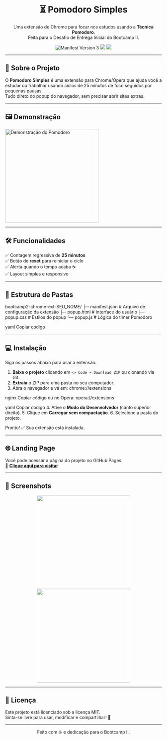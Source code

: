 <h1 align="center">⏳ Pomodoro Simples</h1>

<p align="center">
  Uma extensão de Chrome para focar nos estudos usando a <b>Técnica Pomodoro</b>. <br>
  Feita para o Desafio de Entrega Inicial do Bootcamp II.
</p>

<p align="center">
  <img src="https://img.shields.io/badge/Manifest-V3-blue" alt="Manifest Version 3">
  <img src="https://img.shields.io/badge/Status-Em%20Desenvolvimento-yellow">
  <img src="https://img.shields.io/badge/Licença-MIT-green">
</p>

---

## 📖 Sobre o Projeto

O **Pomodoro Simples** é uma extensão para Chrome/Opera que ajuda você a estudar ou trabalhar usando ciclos de 25 minutos de foco seguidos por pequenas pausas.  
Tudo direto do popup do navegador, sem precisar abrir sites extras.  

---

## 🖼️ Demonstração

<img src="docs/demo.gif" alt="Demonstração do Pomodoro" width="300">

---

## 🛠️ Funcionalidades

✅ Contagem regressiva de **25 minutos**  
✅ Botão de **reset** para reiniciar o ciclo  
✅ Alerta quando o tempo acaba ☕  
✅ Layout simples e responsivo  

---

## 📂 Estrutura de Pastas

bootcamp2-chrome-ext-SEU_NOME/
├─ manifest.json # Arquivo de configuração da extensão
├─ popup.html # Interface do usuário
├─ popup.css # Estilos do popup
└─ popup.js # Lógica do timer Pomodoro

yaml
Copiar código

---

## 💻 Instalação

Siga os passos abaixo para usar a extensão:

1. **Baixe o projeto** clicando em `<> Code → Download ZIP` ou clonando via Git.
2. **Extraia** o ZIP para uma pasta no seu computador.
3. Abra o navegador e vá em:
chrome://extensions

nginx
Copiar código
ou no Opera:
opera://extensions

yaml
Copiar código
4. Ative o **Modo do Desenvolvedor** (canto superior direito).
5. Clique em **Carregar sem compactação**.
6. Selecione a pasta do projeto.

Pronto! ✅ Sua extensão está instalada.

---

## 🌐 Landing Page

Você pode acessar a página do projeto no GitHub Pages:  
🔗 **[Clique aqui para visitar](https://PedroAlves2707.github.io/bootcamp2-chrome-ext-PedroAlves2707/)**

---

## 📸 Screenshots

<p align="center">
<img src="docs/screenshot1.png" width="300">
<img src="docs/screenshot2.png" width="300">
</p>

---

## 📝 Licença

Este projeto está licenciado sob a licença MIT.  
Sinta-se livre para usar, modificar e compartilhar! 💙

---

<p align="center">
Feito com ☕ e dedicação para o Bootcamp II.
</p>

